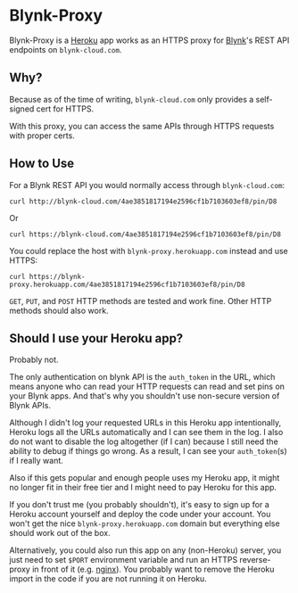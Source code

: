 # Blynk-Proxy

Blynk-Proxy is a [Heroku](https://heroku.com) app works as an HTTPS proxy for
[Blynk](https://www.blynk.cc/)'s REST API endpoints on `blynk-cloud.com`.

## Why?

Because as of the time of writing,
`blynk-cloud.com` only provides a self-signed cert for HTTPS.

With this proxy, you can access the same APIs through HTTPS requests with proper
certs.

## How to Use

For a Blynk REST API you would normally access through `blynk-cloud.com`:

```
curl http://blynk-cloud.com/4ae3851817194e2596cf1b7103603ef8/pin/D8
```

Or

```
curl https://blynk-cloud.com/4ae3851817194e2596cf1b7103603ef8/pin/D8
```

You could replace the host with `blynk-proxy.herokuapp.com` instead and use
HTTPS:

```
curl https://blynk-proxy.herokuapp.com/4ae3851817194e2596cf1b7103603ef8/pin/D8
```

`GET`, `PUT`, and `POST` HTTP methods are tested and work fine. Other HTTP
methods should also work.

## Should I use your Heroku app?

Probably not.

The only authentication on blynk API is the `auth_token` in the URL,
which means anyone who can read your HTTP requests can read and set pins on your
Blynk apps. And that's why you shouldn't use non-secure version of Blynk APIs.

Although I didn't log your requested URLs in this Heroku app intentionally,
Heroku logs all the URLs automatically and I can see them in the log.
I also do not want to disable the log altogether (if I can) because I still need
the ability to debug if things go wrong.
As a result, I can see your `auth_token`(s) if I really want.

Also if this gets popular and enough people uses my Heroku app,
it might no longer fit in their free tier and I might need to pay Heroku for
this app.

If you don't trust me (you probably shouldn't),
it's easy to sign up for a Heroku account yourself and deploy the code under
your account.
You won't get the nice `blynk-proxy.herokuapp.com` domain but everything else
should work out of the box.

Alternatively, you could also run this app on any (non-Heroku) server,
you just need to set `$PORT` environment variable and run an HTTPS reverse-proxy
in front of it (e.g. [nginx](https://www.nginx.com/)).
You probably want to remove the Heroku import in the code if you are not running
it on Heroku.

